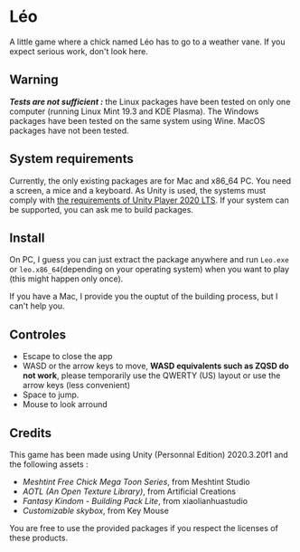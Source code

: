 # Léo

A little game where a chick named Léo has to go to a weather vane. If you expect serious work, don't look here.

## Warning

***Tests are not sufficient :*** the Linux packages have been tested on only one computer (running Linux Mint 19.3 and KDE Plasma). The Windows packages have been tested on the same system using Wine. MacOS packages have not been tested.

## System requirements

Currently, the only existing packages are for Mac and x86_64 PC. You need a screen, a mice and a keyboard. As Unity is used, the systems must comply with [the requirements of Unity Player 2020 LTS](https://docs.unity3d.com/Manual/system-requirements.html#desktop). If your system can be supported, you can ask me to build packages.

## Install

On PC, I guess you can just extract the package anywhere and run ```Leo.exe```
or ```leo.x86_64```(depending on your operating system) when you want to play (this might happen only once).

If you have a Mac, I provide you the ouptut of the building process, but I can't help you.

## Controles

- Escape to close the app
- WASD or the arrow keys to move, **WASD equivalents such as ZQSD do not work**, please temporarily use the QWERTY (US) layout or use the arrow keys (less convenient)
- Space to jump.
- Mouse to look arround

## Credits

This game has been made using Unity (Personnal Edition) 2020.3.20f1 and the following assets :

- *Meshtint Free Chick Mega Toon Series*, from Meshtint Studio
- *AOTL (An Open Texture Library)*, from Artificial Creations
- *Fantasy Kindom - Building Pack Lite*, from xiaolianhuastudio
- *Customizable skybox*, from Key Mouse

You are free to use the provided packages if you respect the licenses of these products.

